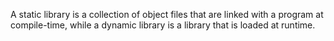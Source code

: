 A static library is a collection of object files that are linked with a program at compile-time, while a dynamic library is a library that is loaded at runtime.
